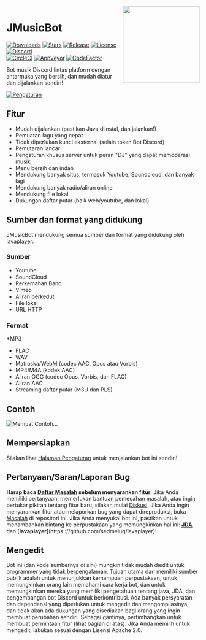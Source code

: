 <img align="right" src="https://i.imgur.com/zrE80HY.png" height="200" width="200">

# JMusicBot

[![Downloads](https://img.shields.io/github/downloads/jagrosh/MusicBot/total.svg)](https://github.com/jagrosh/MusicBot/releases/latest)
[![Stars](https://img.shields.io/github/stars/jagrosh/MusicBot.svg)](https://github.com/jagrosh/MusicBot/stargazers)
[![Release](https://img.shields.io/github/release/jagrosh/MusicBot.svg)](https://github.com/jagrosh/MusicBot/releases/latest)
[![License](https://img.shields.io/github/license/jagrosh/MusicBot.svg)](https://github.com/jagrosh/MusicBot/blob/master/LICENSE)
[![Discord](https://discordapp.com/api/guilds/147698382092238848/widget.png)](https://discord.gg/0p9LSGoRLu6Pet0k)<br>
[![CircleCI](https://img.shields.io/circleci/project/github/jagrosh/MusicBot/master.svg)](https://circleci.com/gh/jagrosh/MusicBot)
[![AppVeyor](https://ci.appveyor.com/api/projects/status/gdu6nyte5psj6xfk/branch/master?svg=true)](https://ci.appveyor.com/project/jagrosh/musicbot/branch/master)
[![CodeFactor](https://www.codefactor.io/repository/github/jagrosh/musicbot/badge)](https://www.codefactor.io/repository/github/jagrosh/musicbot)

Bot musik Discord lintas platform dengan antarmuka yang bersih, dan mudah diatur dan dijalankan sendiri!

[![Pengaturan](http://i.imgur.com/VvXYp5j.png)]()

## Fitur
  * Mudah dijalankan (pastikan Java diinstal, dan jalankan!)
  * Pemuatan lagu yang cepat
  * Tidak diperlukan kunci eksternal (selain token Bot Discord)
  * Pemutaran lancar
  * Pengaturan khusus server untuk peran "DJ" yang dapat memoderasi musik
  * Menu bersih dan indah
  * Mendukung banyak situs, termasuk Youtube, Soundcloud, dan banyak lagi
  * Mendukung banyak radio/aliran online
  * Mendukung file lokal
  * Dukungan daftar putar (baik web/youtube, dan lokal)

## Sumber dan format yang didukung
JMusicBot mendukung semua sumber dan format yang didukung oleh [lavaplayer](https://github.com/sedmeluq/lavaplayer#supported-formats):
### Sumber
  * Youtube
  * SoundCloud
  * Perkemahan Band
  * Vimeo
  * Aliran berkedut
  * File lokal
  * URL HTTP
### Format
  *MP3
  * FLAC
  * WAV
  * Matroska/WebM (codec AAC, Opus atau Vorbis)
  * MP4/M4A (kodek AAC)
  * Aliran OGG (codec Opus, Vorbis, dan FLAC)
  * Aliran AAC
  * Streaming daftar putar (M3U dan PLS)

## Contoh
![Memuat Contoh...](https://i.imgur.com/kVtTKvS.gif)

## Mempersiapkan
Silakan lihat [Halaman Pengaturan]() untuk menjalankan bot ini sendiri!

## Pertanyaan/Saran/Laporan Bug
**Harap baca [Daftar Masalah]() sebelum menyarankan fitur**. Jika Anda memiliki pertanyaan, memerlukan bantuan pemecahan masalah, atau ingin bertukar pikiran tentang fitur baru, silakan mulai [Diskusi](). Jika Anda ingin menyarankan fitur atau melaporkan bug yang dapat direproduksi, buka [Masalah]() di repositori ini. Jika Anda menyukai bot ini, pastikan untuk menambahkan bintang ke perpustakaan yang memungkinkan hal ini: [**JDA**](https://github.com/DV8FromTheWorld/JDA) dan [**lavaplayer**](https ://github.com/sedmeluq/lavaplayer)!

## Mengedit
Bot ini (dan kode sumbernya di sini) mungkin tidak mudah diedit untuk programmer yang tidak berpengalaman. Tujuan utama dari memiliki sumber publik adalah untuk menunjukkan kemampuan perpustakaan, untuk memungkinkan orang lain memahami cara kerja bot, dan untuk memungkinkan mereka yang memiliki pengetahuan tentang java, JDA, dan pengembangan bot Discord untuk berkontribusi. Ada banyak persyaratan dan dependensi yang diperlukan untuk mengedit dan mengompilasinya, dan tidak akan ada dukungan yang disediakan bagi orang yang ingin membuat perubahan sendiri. Sebagai gantinya, pertimbangkan untuk membuat permintaan fitur (lihat bagian di atas). Jika Anda memilih untuk mengedit, lakukan sesuai dengan Lisensi Apache 2.0.
